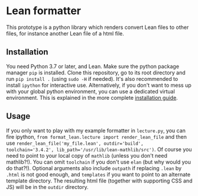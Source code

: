 # Lean formatter

This prototype is a python library which renders convert Lean files to
other files, for instance another Lean file of a html file.

## Installation

You need Python 3.7 or later, and Lean. Make sure the python package
manager `pip` is installed.  Clone this repository, go to its root directory
and run `pip install .` (using `sudo -H` if needed). It's also recommended to
install `ipython` for interactive use. Alternatively, if you don't want to mess
up with your global python environment, you can use a dedicated virtual
environment. This is explained in the more complete 
[installation guide](https://github.com/leanprover-community/format_lean/blob/master/INSTALL.md).

## Usage

If you only want to play with my example formatter in `lecture.py`,
you can fire ipython, `from format_lean.lecture import render_lean_file`
and then use 
`render_lean_file('my_file.lean', outdir='build', toolchain='3.4.2', lib_path='/usr/lib/lean-mathlib/src')`. Of course you need to point to your local copy of `mathlib` (unless you don't need mathlib?!). You can omit `toolchain` if you don't use `elan` (but why would you do that?!). Optional arguments also include `outpath` if replacing `.lean` by `.html` is not good enough, and `templates` if you want to point to an alternate template directory. The resulting html file (together with supporting CSS and JS) will be in the `outdir` directory.
